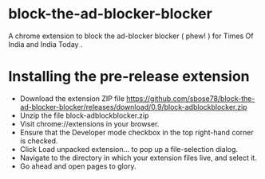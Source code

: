 # block-the-ad-blocker-blocker
A chrome extension to block the ad-blocker blocker ( phew! ) for Times Of India and India Today . 

# Installing the pre-release extension
- Download the extension ZIP file https://github.com/sbose78/block-the-ad-blocker-blocker/releases/download/0.9/block-adblockblocker.zip
- Unzip the file block-adblockblocker.zip
- Visit chrome://extensions in your browser.
- Ensure that the Developer mode checkbox in the top right-hand corner is checked.
- Click Load unpacked extension… to pop up a file-selection dialog.
- Navigate to the directory in which your extension files live, and select it.
- Go ahead and open pages to glory.
